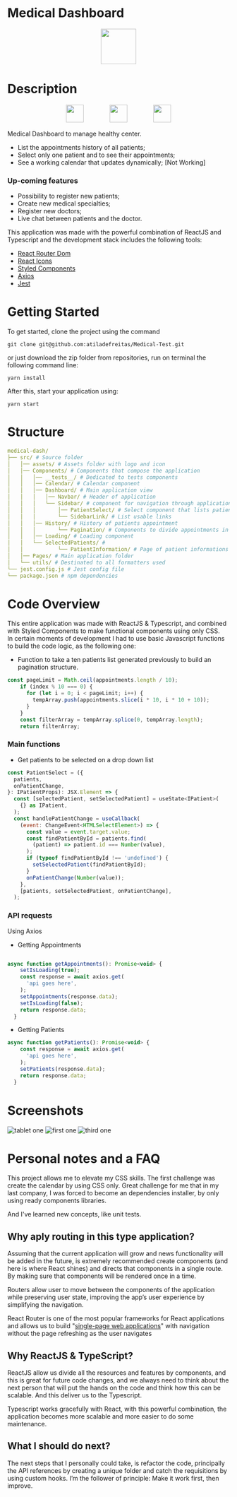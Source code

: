 # Medical Dashboard
<p align="center">
  <img height="80" src="./src/assets/images/logo.png"/>
  </br>
</p>

# Description
  <p align="center">
      <img height="40" src="https://raw.githubusercontent.com/devicons/devicon/master/icons/javascript/javascript-original.svg">
    &nbsp;&nbsp;&nbsp;&nbsp;&nbsp;&nbsp;&nbsp;&nbsp;&nbsp;&nbsp;&nbsp;&nbsp;&nbsp;
    <img height="40" src="https://raw.githubusercontent.com/devicons/devicon/master/icons/react/react-original.svg">
     &nbsp;&nbsp;&nbsp;&nbsp;&nbsp;&nbsp;&nbsp;&nbsp;&nbsp;&nbsp;&nbsp;&nbsp;&nbsp;
    <img height="40" src="https://raw.githubusercontent.com/devicons/devicon/master/icons/typescript/typescript-original.svg">
  </p>

Medical Dashboard to manage healthy center.

- List the appointments history of all patients;
- Select only one patient and to see their appointments;
- See a working calendar that updates dynamically; [Not Working]

### Up-coming features
- Possibility to register new patients;
- Create new medical specialties;
- Register new doctors;
- Live chat between patients and the doctor.

This application was made with the powerful combination of ReactJS and Typescript and the development stack includes the following tools:

- [React Router Dom](https://v5.reactrouter.com/web/guides/quick-start)
- [React Icons](https://react-icons.github.io/react-icons/)
- [Styled Components](https://styled-components.com)
- [Axios](https://axios-http.com/ptbr/docs/intro)
- [Jest](https://jestjs.io/pt-BR/)

# Getting Started
To get started, clone the project using the command
```
git clone git@github.com:atiladefreitas/Medical-Test.git
``` 
or just download the zip folder from repositories, run on terminal the following command line:

```
yarn install
``` 

After this, start your application using:

```
yarn start
```

# Structure

```yaml
medical-dash/
├── src/ # Source folder
│	│── assets/ # Assets folder with logo and icon
│	│── Components/ # Components that compose the application
│	│	│── __tests__/ # Dedicated to tests components
│	│	│── Calendar/ # Calendar component
│	│	│── Dashboard/ # Main application view
│	│  	│	│── Navbar/ # Header of application
│	│  	│	└── Sidebar/ # component for navigation through application
│	│  	│		│── PatientSelect/ # Select component that lists patients
│	│  	│		└── SidebarLink/ # List usable links 
│	│	│── History/ # History of patients appointment  
│	│  	│		└── Pagination/ # Components to divide appointments in lists of ten 
│	│	│── Loading/ # Loading component 
│	│	└── SelectedPatients/ # 
│	│  			└── PatientInformation/	# Page of patient informations 
│	│── Pages/ # Main application folder
│	└── utils/ # Destinated to all formatters used
└── jest.config.js # Jest config file
└── package.json # npm dependencies
```

# Code Overview

This entire application was made with ReactJS & Typescript, and combined with Styled Components to make functional components using only CSS.
</br> 
In certain moments of development I had to use basic Javascript functions to build the code logic, as the following one:

- Function to take a ten patients list generated previously to build an pagination structure.
```javascript
const pageLimit = Math.ceil(appointments.length / 10);
    if (index % 10 === 0) {
      for (let i = 0; i < pageLimit; i++) {
        tempArray.push(appointments.slice(i * 10, i * 10 + 10));
      }
    }
    const filterArray = tempArray.splice(0, tempArray.length);
    return filterArray;
```


### Main functions

- Get patients to be selected on a drop down list
```javascript
const PatientSelect = ({
  patients,
  onPatientChange,
}: IPatientProps): JSX.Element => {
  const [selectedPatient, setSelectedPatient] = useState<IPatient>(
    {} as IPatient,
  );
  const handlePatientChange = useCallback(
    (event: ChangeEvent<HTMLSelectElement>) => {
      const value = event.target.value;
      const findPatientById = patients.find(
        (patient) => patient.id === Number(value),
      );
      if (typeof findPatientById !== 'undefined') {
        setSelectedPatient(findPatientById);
      }
      onPatientChange(Number(value));
    },
    [patients, setSelectedPatient, onPatientChange],
  );
```

### API requests
Using Axios

- Getting Appointments
```typescript

```

```javascript
async function getAppointments(): Promise<void> {
    setIsLoading(true);
    const response = await axios.get(
      'api goes here',
    );
    setAppointments(response.data);
    setIsLoading(false);
    return response.data;
  }
```

- Getting Patients

```javascript
async function getPatients(): Promise<void> {
    const response = await axios.get(
      'api goes here',
    );
    setPatients(response.data);
    return response.data;
  }
```

# Screenshots

![tablet one](./src/assets/screenshots/tablet-1.png)
![first one](./src/assets/screenshots/hisotry-3.png)
![third one](./src/assets/screenshots/history-1.png)

# Personal notes and a FAQ

This project allows me to elevate my CSS skills. The first challenge was create the calendar by using CSS only. Great challenge for me that in my last company, I was forced to become an dependencies installer, by only using ready components libraries.

And I've learned new concepts, like unit tests.

## Why aply routing in this type application?

Assuming that the current application will grow and news functionality will be added in the future, is extremely recommended create components (and here is where React shines) and directs that components in a single route. By making sure that components will be rendered once in a time.

Routers allow user to move between the components of the application while preserving user state, improving the app’s user experience by simplifying the navigation.

React Router is one of the most popular frameworks for React applications and allows us to build "[single-page web applications](https://www.split.io/blog/react-router-feature-flags/)" with navigation without the page refreshing as the user navigates

## Why ReactJS & TypeScript?

ReactJS allow us divide all the resources and features by components, and this is great for future code changes, and we always need to think about the next person that will put the hands on the code and think how this can be scalable. And this deliver us to the Typescript.

Typescript works gracefully with React, with this powerful combination, the application becomes more scalable and more easier to do some maintenance.

## What I should do next?

The next steps that I personally could take, is refactor the code, principally the API references by creating a unique folder and catch the requisitions by using custom hooks. I’m the follower of principle: Make it work first, then improve.

